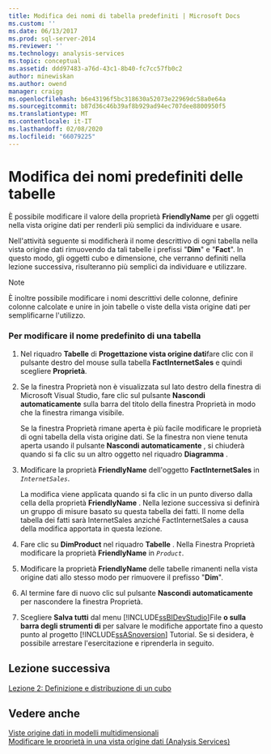 ```yaml
---
title: Modifica dei nomi di tabella predefiniti | Microsoft Docs
ms.custom: ''
ms.date: 06/13/2017
ms.prod: sql-server-2014
ms.reviewer: ''
ms.technology: analysis-services
ms.topic: conceptual
ms.assetid: ddd97483-a76d-43c1-8b40-fc7cc57fb0c2
author: minewiskan
ms.author: owend
manager: craigg
ms.openlocfilehash: b6e43196f5bc318630a52073e22969dc58a0e64a
ms.sourcegitcommit: b87d36c46b39af8b929ad94ec707dee8800950f5
ms.translationtype: MT
ms.contentlocale: it-IT
ms.lasthandoff: 02/08/2020
ms.locfileid: "66079225"
---
```

# <a name="modifying-default-table-names"></a>Modifica dei nomi predefiniti delle tabelle
  È possibile modificare il valore della proprietà **FriendlyName** per gli oggetti nella vista origine dati per renderli più semplici da individuare e usare.  
  
 Nell'attività seguente si modificherà il nome descrittivo di ogni tabella nella vista origine dati rimuovendo da tali tabelle i prefissi "**Dim**" e "**Fact**". In questo modo, gli oggetti cubo e dimensione, che verranno definiti nella lezione successiva, risulteranno più semplici da individuare e utilizzare.  
  
> [!NOTE]  
>  È inoltre possibile modificare i nomi descrittivi delle colonne, definire colonne calcolate e unire in join tabelle o viste della vista origine dati per semplificarne l'utilizzo.  
  
### <a name="to-modify-the-default-name-of-a-table"></a>Per modificare il nome predefinito di una tabella  
  
1.  Nel riquadro **Tabelle** di **Progettazione vista origine dati**fare clic con il pulsante destro del mouse sulla tabella **FactInternetSales** e quindi scegliere **Proprietà**.  
  
2.  Se la finestra Proprietà non è visualizzata sul lato destro della finestra di Microsoft Visual Studio, fare clic sul pulsante **Nascondi automaticamente** sulla barra del titolo della finestra Proprietà in modo che la finestra rimanga visibile.  
  
     Se la finestra Proprietà rimane aperta è più facile modificare le proprietà di ogni tabella della vista origine dati. Se la finestra non viene tenuta aperta usando il pulsante **Nascondi automaticamente** , si chiuderà quando si fa clic su un altro oggetto nel riquadro **Diagramma** .  
  
3.  Modificare la proprietà **FriendlyName** dell'oggetto **FactInternetSales** in *`InternetSales`*.  
  
     La modifica viene applicata quando si fa clic in un punto diverso dalla cella della proprietà **FriendlyName** . Nella lezione successiva si definirà un gruppo di misure basato su questa tabella dei fatti. Il nome della tabella dei fatti sarà InternetSales anziché FactInternetSales a causa della modifica apportata in questa lezione.  
  
4.  Fare clic su **DimProduct** nel riquadro **Tabelle** . Nella Finestra Proprietà modificare la proprietà **FriendlyName** in *`Product`*.  
  
5.  Modificare la proprietà **FriendlyName** delle tabelle rimanenti nella vista origine dati allo stesso modo per rimuovere il prefisso "**Dim**".  
  
6.  Al termine fare di nuovo clic sul pulsante **Nascondi automaticamente** per nascondere la finestra Proprietà.  
  
7.  Scegliere **Salva tutti** dal menu [!INCLUDE[ssBIDevStudio](../includes/ssbidevstudio-md.md)]File **o sulla barra degli strumenti di** per salvare le modifiche apportate fino a questo punto al progetto [!INCLUDE[ssASnoversion](../includes/ssasnoversion-md.md)] Tutorial. Se si desidera, è possibile arrestare l'esercitazione e riprenderla in seguito.  
  
## <a name="next-lesson"></a>Lezione successiva  
 [Lezione 2: Definizione e distribuzione di un cubo](lesson-2-defining-and-deploying-a-cube.md)  
  
## <a name="see-also"></a>Vedere anche  
 [Viste origine dati in modelli multidimensionali](multidimensional-models/data-source-views-in-multidimensional-models.md)   
 [Modificare le proprietà in una vista origine dati &#40;Analysis Services&#41;](multidimensional-models/change-properties-in-a-data-source-view-analysis-services.md)  
  
  
